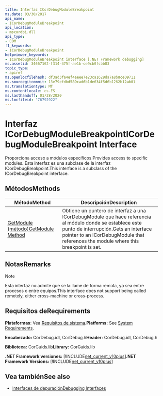 ```yaml
---
title: Interfaz ICorDebugModuleBreakpoint
ms.date: 03/30/2017
api_name:
- ICorDebugModuleBreakpoint
api_location:
- mscordbi.dll
api_type:
- COM
f1_keywords:
- ICorDebugModuleBreakpoint
helpviewer_keywords:
- ICorDebugModuleBreakpoint interface [.NET Framework debugging]
ms.assetid: 34667162-f314-475f-ae1b-ce9cb0fcbb83
topic_type:
- apiref
ms.openlocfilehash: df3ad3fa4ef4eeee7e23ca1629da7a8b8ce09711
ms.sourcegitcommit: 13e79efdbd589cad6b1de634f5d6b1262b12ab01
ms.translationtype: MT
ms.contentlocale: es-ES
ms.lasthandoff: 01/28/2020
ms.locfileid: "76792922"
---
```

# <a name="icordebugmodulebreakpoint-interface"></a><span data-ttu-id="be2a5-102">Interfaz ICorDebugModuleBreakpoint</span><span class="sxs-lookup"><span data-stu-id="be2a5-102">ICorDebugModuleBreakpoint Interface</span></span>

<span data-ttu-id="be2a5-103">Proporciona acceso a módulos específicos.</span><span class="sxs-lookup"><span data-stu-id="be2a5-103">Provides access to specific modules.</span></span> <span data-ttu-id="be2a5-104">Esta interfaz es una subclase de la interfaz ICorDebugBreakpoint.</span><span class="sxs-lookup"><span data-stu-id="be2a5-104">This interface is a subclass of the ICorDebugBreakpoint interface.</span></span>  
  
## <a name="methods"></a><span data-ttu-id="be2a5-105">Métodos</span><span class="sxs-lookup"><span data-stu-id="be2a5-105">Methods</span></span>  
  
|<span data-ttu-id="be2a5-106">Método</span><span class="sxs-lookup"><span data-stu-id="be2a5-106">Method</span></span>|<span data-ttu-id="be2a5-107">Descripción</span><span class="sxs-lookup"><span data-stu-id="be2a5-107">Description</span></span>|  
|------------|-----------------|  
|[<span data-ttu-id="be2a5-108">GetModule (método)</span><span class="sxs-lookup"><span data-stu-id="be2a5-108">GetModule Method</span></span>](icordebugmodulebreakpoint-getmodule-method.md)|<span data-ttu-id="be2a5-109">Obtiene un puntero de interfaz a una ICorDebugModule que hace referencia al módulo donde se establece este punto de interrupción.</span><span class="sxs-lookup"><span data-stu-id="be2a5-109">Gets an interface pointer to an ICorDebugModule that references the module where this breakpoint is set.</span></span>|  
  
## <a name="remarks"></a><span data-ttu-id="be2a5-110">Notas</span><span class="sxs-lookup"><span data-stu-id="be2a5-110">Remarks</span></span>  
  
> [!NOTE]
> <span data-ttu-id="be2a5-111">Esta interfaz no admite que se la llame de forma remota, ya sea entre procesos o entre equipos.</span><span class="sxs-lookup"><span data-stu-id="be2a5-111">This interface does not support being called remotely, either cross-machine or cross-process.</span></span>  
  
## <a name="requirements"></a><span data-ttu-id="be2a5-112">Requisitos de</span><span class="sxs-lookup"><span data-stu-id="be2a5-112">Requirements</span></span>  
 <span data-ttu-id="be2a5-113">**Plataformas:** Vea [Requisitos de sistema](../../../../docs/framework/get-started/system-requirements.md).</span><span class="sxs-lookup"><span data-stu-id="be2a5-113">**Platforms:** See [System Requirements](../../../../docs/framework/get-started/system-requirements.md).</span></span>  
  
 <span data-ttu-id="be2a5-114">**Encabezado:** CorDebug.idl, CorDebug.h</span><span class="sxs-lookup"><span data-stu-id="be2a5-114">**Header:** CorDebug.idl, CorDebug.h</span></span>  
  
 <span data-ttu-id="be2a5-115">**Biblioteca:** CorGuids.lib</span><span class="sxs-lookup"><span data-stu-id="be2a5-115">**Library:** CorGuids.lib</span></span>  
  
 <span data-ttu-id="be2a5-116">**.NET Framework versiones:** [!INCLUDE[net_current_v10plus](../../../../includes/net-current-v10plus-md.md)]</span><span class="sxs-lookup"><span data-stu-id="be2a5-116">**.NET Framework Versions:** [!INCLUDE[net_current_v10plus](../../../../includes/net-current-v10plus-md.md)]</span></span>  
  
## <a name="see-also"></a><span data-ttu-id="be2a5-117">Vea también</span><span class="sxs-lookup"><span data-stu-id="be2a5-117">See also</span></span>

- [<span data-ttu-id="be2a5-118">Interfaces de depuración</span><span class="sxs-lookup"><span data-stu-id="be2a5-118">Debugging Interfaces</span></span>](debugging-interfaces.md)
